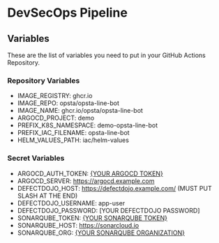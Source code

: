 # DevSecOps Pipeline

## Variables

These are the list of variables you need to put in your GitHub Actions Repository.

### Repository Variables

* IMAGE_REGISTRY: ghcr.io
* IMAGE_REPO: opsta/opsta-line-bot
* IMAGE_NAME: ghcr.io/opsta/opsta-line-bot
* ARGOCD_PROJECT: demo
* PREFIX_K8S_NAMESPACE: demo-opsta-line-bot
* PREFIX_IAC_FILENAME: opsta-line-bot
* HELM_VALUES_PATH: iac/helm-values

### Secret Variables

* ARGOCD_AUTH_TOKEN: [{YOUR ARGOCD TOKEN}](https://argo-cd.readthedocs.io/en/stable/user-guide/commands/argocd_account_generate-token/)
* ARGOCD_SERVER: https://argocd.example.com
* DEFECTDOJO_HOST: https://defectdojo.example.com/ (MUST PUT SLASH AT THE END)
* DEFECTDOJO_USERNAME: app-user
* DEFECTDOJO_PASSWORD: [YOUR DEFECTDOJO PASSWORD]
* SONARQUBE_TOKEN: [{YOUR SONARQUBE TOKEN}](https://docs.sonarsource.com/sonarqube/latest/user-guide/managing-tokens/)
* SONARQUBE_HOST: https://sonarcloud.io
* SONARQUBE_ORG: [{YOUR SONARQUBE ORGANIZATION}](https://docs.sonarsource.com/sonarcloud/administering-sonarcloud/managing-organizations/)
